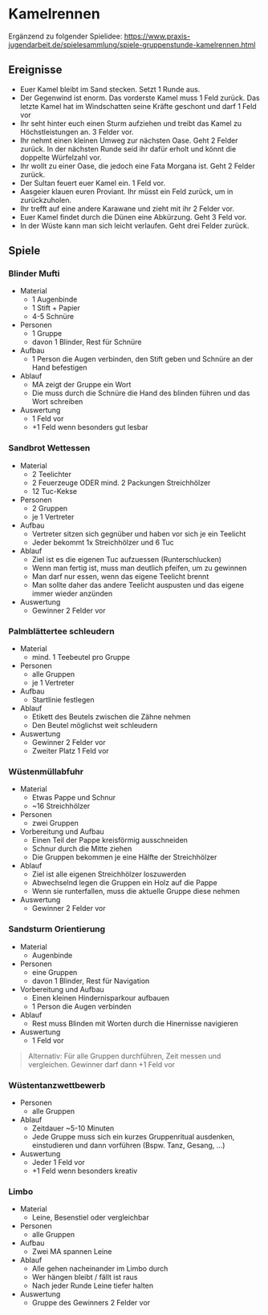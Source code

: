 <!--
SPDX-FileCopyrightText: 2023-present Lukas Neubert <lukas.neubert@proton.me>
SPDX-License-Identifier: CC-BY-SA-4.0
-->

# Kamelrennen
Ergänzend zu folgender Spielidee: https://www.praxis-jugendarbeit.de/spielesammlung/spiele-gruppenstunde-kamelrennen.html

## Ereignisse
- Euer Kamel bleibt im Sand stecken. Setzt 1 Runde aus.
- Der Gegenwind ist enorm. Das vorderste Kamel muss 1 Feld zurück.
  Das letzte Kamel hat im Windschatten seine Kräfte geschont und darf 1 Feld vor
- Ihr seht hinter euch einen Sturm aufziehen und treibt das Kamel zu Höchstleistungen an.
  3 Felder vor.
- Ihr nehmt einen kleinen Umweg zur nächsten Oase. Geht 2 Felder zurück.
  In der nächsten Runde seid ihr dafür erholt und könnt die doppelte Würfelzahl vor.
- Ihr wollt zu einer Oase, die jedoch eine Fata Morgana ist. Geht 2 Felder zurück.
- Der Sultan feuert euer Kamel ein. 1 Feld vor.
- Aasgeier klauen euren Proviant. Ihr müsst ein Feld zurück, um in zurückzuholen.
- Ihr trefft auf eine andere Karawane und zieht mit ihr 2 Felder vor.
- Euer Kamel findet durch die Dünen eine Abkürzung. Geht 3 Feld vor.
- In der Wüste kann man sich leicht verlaufen. Geht drei Felder zurück.

## Spiele
### Blinder Mufti
- Material
  - 1 Augenbinde
  - 1 Stift + Papier
  - 4-5 Schnüre
- Personen
  - 1 Gruppe
  - davon 1 Blinder, Rest für Schnüre
- Aufbau
  - 1 Person die Augen verbinden, den Stift geben und Schnüre an der Hand befestigen
- Ablauf
  - MA zeigt der Gruppe ein Wort
  - Die muss durch die Schnüre die Hand des blinden führen und das Wort schreiben
- Auswertung
  - 1 Feld vor
  - +1 Feld wenn besonders gut lesbar

### Sandbrot Wettessen
- Material
  - 2 Teelichter
  - 2 Feuerzeuge ODER mind. 2 Packungen Streichhölzer
  - 12 Tuc-Kekse
- Personen
  - 2 Gruppen
  - je 1 Vertreter
- Aufbau
  - Vertreter sitzen sich gegnüber und haben vor sich je ein Teelicht
  - Jeder bekommt 1x Streichhölzer und 6 Tuc
- Ablauf
  - Ziel ist es die eigenen Tuc aufzuessen (Runterschlucken)
  - Wenn man fertig ist, muss man deutlich pfeifen, um zu gewinnen
  - Man darf nur essen, wenn das eigene Teelicht brennt
  - Man sollte daher das andere Teelicht auspusten und das eigene immer wieder anzünden
- Auswertung
  - Gewinner 2 Felder vor

### Palmblättertee schleudern
- Material
  - mind. 1 Teebeutel pro Gruppe
- Personen
  - alle Gruppen
  - je 1 Vertreter
- Aufbau
  - Startlinie festlegen
- Ablauf
  - Etikett des Beutels zwischen die Zähne nehmen
  - Den Beutel möglichst weit schleudern
- Auswertung
  - Gewinner 2 Felder vor
  - Zweiter Platz 1 Feld vor

### Wüstenmüllabfuhr
- Material
  - Etwas Pappe und Schnur
  - ~16 Streichhölzer
- Personen
  - zwei Gruppen
- Vorbereitung und Aufbau
  - Einen Teil der Pappe kreisförmig ausschneiden
  - Schnur durch die Mitte ziehen
  - Die Gruppen bekommen je eine Hälfte der Streichhölzer
- Ablauf
  - Ziel ist alle eigenen Streichhölzer loszuwerden
  - Abwechselnd legen die Gruppen ein Holz auf die Pappe
  - Wenn sie runterfallen, muss die aktuelle Gruppe diese nehmen
- Auswertung
  - Gewinner 2 Felder vor

### Sandsturm Orientierung
- Material
  - Augenbinde
- Personen
  - eine Gruppen
  - davon 1 Blinder, Rest für Navigation
- Vorbereitung und Aufbau
  - Einen kleinen Hindernisparkour aufbauen
  - 1 Person die Augen verbinden
- Ablauf
  - Rest muss Blinden mit Worten durch die Hinernisse navigieren
- Auswertung
  - 1 Feld vor

> Alternativ: Für alle Gruppen durchführen, Zeit messen und vergleichen. Gewinner darf dann +1 Feld vor

### Wüstentanzwettbewerb
- Personen
  - alle Gruppen
- Ablauf
  - Zeitdauer ~5-10 Minuten
  - Jede Gruppe muss sich ein kurzes Gruppenritual ausdenken, einstudieren und dann vorführen (Bspw. Tanz, Gesang, ...)
- Auswertung
  - Jeder 1 Feld vor
  - +1 Feld wenn besonders kreativ

### Limbo
- Material
  - Leine, Besenstiel oder vergleichbar
- Personen
  - alle Gruppen
- Aufbau
  - Zwei MA spannen Leine
- Ablauf
  - Alle gehen nacheinander im Limbo durch
  - Wer hängen bleibt / fällt ist raus
  - Nach jeder Runde Leine tiefer halten
- Auswertung
  - Gruppe des Gewinners 2 Felder vor
